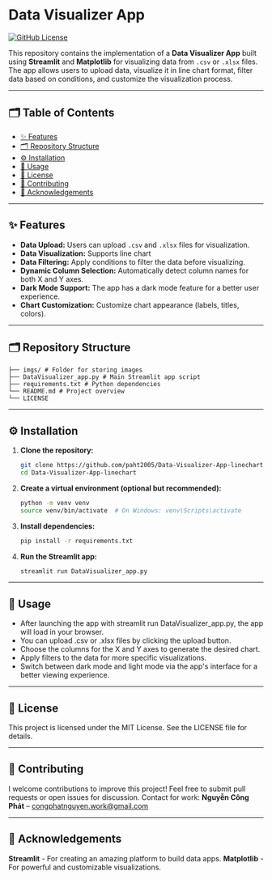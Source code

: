# Data Visualizer App 

[![GitHub License](https://img.shields.io/github/license/paht2005/Data-Visualizer-App-linechart)](https://github.com/paht2005/Data-Visualizer-App-linechart)

This repository contains the implementation of a **Data Visualizer App** built using **Streamlit** and **Matplotlib** for visualizing data from `.csv` or `.xlsx` files. The app allows users to upload data, visualize it in line chart format, filter data based on conditions, and customize the visualization process.

---
## 🗂️ Table of Contents

- [✨ Features](#-features)
- [🗂️ Repository Structure](#️-repository-structure)
- [⚙️ Installation](#️-installation)
- [🎯 Usage](#-usage)
- [📄 License](#-license)
- [🤝 Contributing](#-contributing)
- [🧠 Acknowledgements](#-Acknowledgements)

---

## ✨ Features

- **Data Upload:** Users can upload `.csv` and `.xlsx` files for visualization.
- **Data Visualization:** Supports line chart
- **Data Filtering:** Apply conditions to filter the data before visualizing.
- **Dynamic Column Selection:** Automatically detect column names for both X and Y axes.
- **Dark Mode Support:** The app has a dark mode feature for a better user experience.
- **Chart Customization:** Customize chart appearance (labels, titles, colors).

---

## 🗂️ Repository Structure
```
├── imgs/ # Folder for storing images
├── DataVisualizer_app.py # Main Streamlit app script
├── requirements.txt # Python dependencies
└── README.md # Project overview
└── LICENSE

```
---

## ⚙️ Installation

1. **Clone the repository:**
   ```bash
   git clone https://github.com/paht2005/Data-Visualizer-App-linechart.git
   cd Data-Visualizer-App-linechart
   ```
2. **Create a virtual environment (optional but recommended):**
   ```bash
   python -m venv venv
   source venv/bin/activate  # On Windows: venv\Scripts\activate
   ```
3. **Install dependencies:**
   ```bash
   pip install -r requirements.txt
   ```
4. **Run the Streamlit app:**
   ```bash
   streamlit run DataVisualizer_app.py
   ```
---
## 🎯 Usage
- After launching the app with streamlit run DataVisualizer_app.py, the app will load in your browser.
- You can upload .csv or .xlsx files by clicking the upload button.
- Choose the columns for the X and Y axes to generate the desired chart.
- Apply filters to the data for more specific visualizations.
- Switch between dark mode and light mode via the app's interface for a better viewing experience.

---
## 📄 License
This project is licensed under the MIT License. See the LICENSE file for details.

---
## 🤝 Contributing
I welcome contributions to improve this project! Feel free to submit pull requests or open issues for discussion.
Contact for work: **Nguyễn Công Phát** – congphatnguyen.work@gmail.com

---
## 🧠 Acknowledgements
**Streamlit** - For creating an amazing platform to build data apps.
**Matplotlib** - For powerful and customizable visualizations.
